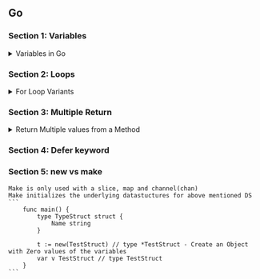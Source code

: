 ## Go

### Section 1: Variables
<details>
<summary>Variables in Go</summary>

- Normal variable
    ```go
    var a int = 10
    ```
- Shorthand
    ```go
    a := 10
    ```
-  Infinite Loop
    ```go
    for  {
        // do something
    }
   // OR 
    for true  {
        // do something
    }
    ```
</details>


### Section 2: Loops
<details>
<summary>For Loop Variants</summary>

- Normal For Loop
    ```go
    for i := 0; i < 10; i++ {
        // do something
    }
    ```
- While Loop Style - For Loop
    ```go
    i := 0
    for  i < 10 {
        // do something
        i++
    }
    ```
-  Infinite Loop
    ```go
    for  {
        // do something
    }
   // OR 
    for true  {
        // do something
    }
    ```
</details>


### Section 3: Multiple Return
<details>
<summary>Return Multiple values from a Method</summary>

- Code example
    ```go
    func go() (int error) {
        return 0, nil
    }
  
    func main() {
        i, err := foo()
        if err !=nil {
            panic(err)
        } 
		println(i)
    }
    ```
</details>

### Section 4: Defer keyword

### Section 5: new vs make
    Make is only used with a slice, map and channel(chan)
    Make initializes the underlying datastuctures for above mentioned DS
    ```
        func main() {
            type TypeStruct struct {
                Name string
            }

            t := new(TestStruct) // type *TestStruct - Create an Object with Zero values of the variables
            var v TestStruct // type TestStruct
        }
    ```


